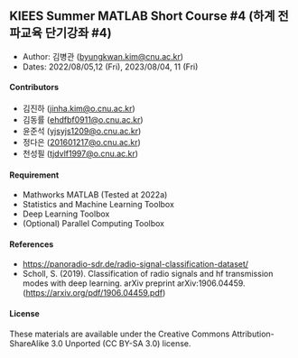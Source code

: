## KIEES Summer MATLAB Short Course #4 (하계 전파교육 단기강좌 #4)

- Author: 김병관 (byungkwan.kim@cnu.ac.kr)
- Dates: 2022/08/05,12 (Fri), 2023/08/04, 11 (Fri)

#### Contributors
- 김진하 (jinha.kim@o.cnu.ac.kr)
- 김동률 (ehdfbf0911@o.cnu.ac.kr)
- 윤준석 (yjsyjs1209@o.cnu.ac.kr)
- 정다은 (201601217@o.cnu.ac.kr)
- 천성필 (tjdvlf1997@o.cnu.ac.kr)

#### Requirement
- Mathworks MATLAB (Tested at 2022a)
- Statistics and Machine Learning Toolbox
- Deep Learning Toolbox
- (Optional) Parallel Computing Toolbox

#### References 
- https://panoradio-sdr.de/radio-signal-classification-dataset/
- Scholl, S. (2019). Classification of radio signals and hf transmission modes with deep learning. arXiv preprint arXiv:1906.04459. (https://arxiv.org/pdf/1906.04459.pdf)

#### License 
These materials are available under the Creative Commons Attribution-ShareAlike 3.0 Unported (CC BY-SA 3.0) license.
